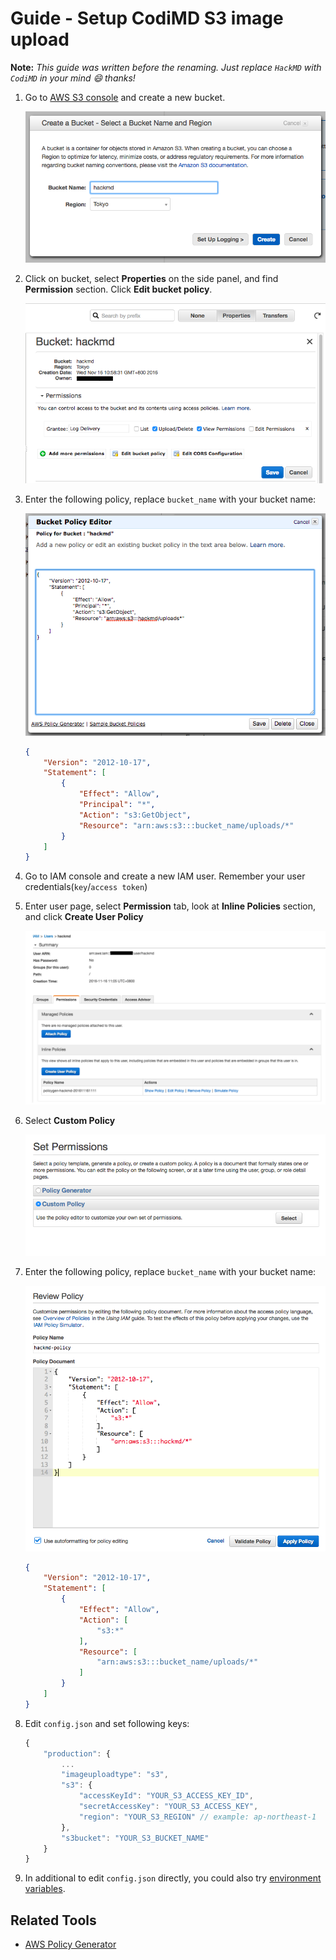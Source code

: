 Guide - Setup CodiMD S3 image upload
===

**Note:** *This guide was written before the renaming. Just replace `HackMD` with `CodiMD` in your mind :smile: thanks!*

1. Go to [AWS S3 console](https://console.aws.amazon.com/s3/home) and create a new bucket.

    ![create-bucket](../images/s3-image-upload/create-bucket.png)

2. Click on bucket, select **Properties**  on the side panel, and find **Permission** section. Click **Edit bucket policy**.

    ![bucket-property](../images/s3-image-upload/bucket-property.png)

3. Enter the following policy, replace `bucket_name` with your bucket name:

    ![bucket-policy-editor](../images/s3-image-upload/bucket-policy-editor.png)

    ```json
    {
        "Version": "2012-10-17",
        "Statement": [
            {
                "Effect": "Allow",
                "Principal": "*",
                "Action": "s3:GetObject",
                "Resource": "arn:aws:s3:::bucket_name/uploads/*"
            }
        ]
    }
    ```

4. Go to IAM console and create a new IAM user. Remember your user credentials(`key`/`access token`)

5. Enter user page, select **Permission** tab, look at **Inline Policies** section, and click **Create User Policy**

    ![iam-user](../images/s3-image-upload/iam-user.png)

6. Select **Custom Policy**

    ![custom-policy](../images/s3-image-upload/custom-policy.png)

7. Enter the following policy, replace `bucket_name` with your bucket name:

    ![review-policy](../images/s3-image-upload/review-policy.png)

    ```json
    {
        "Version": "2012-10-17",
        "Statement": [
            {
                "Effect": "Allow",
                "Action": [
                    "s3:*"
                ],
                "Resource": [
                    "arn:aws:s3:::bucket_name/uploads/*"
                ]
            }
        ]
    }
    ```

8. Edit `config.json` and set following keys:

    ```javascript
    {
        "production": {
            ...
            "imageuploadtype": "s3",
            "s3": {
                "accessKeyId": "YOUR_S3_ACCESS_KEY_ID",
                "secretAccessKey": "YOUR_S3_ACCESS_KEY",
                "region": "YOUR_S3_REGION" // example: ap-northeast-1
            },
            "s3bucket": "YOUR_S3_BUCKET_NAME"
        }
    }
    ```

9. In additional to edit `config.json` directly, you could also try [environment variables](../configuration-env-vars.md).

## Related Tools

* [AWS Policy Generator](http://awspolicygen.s3.amazonaws.com/policygen.html)
